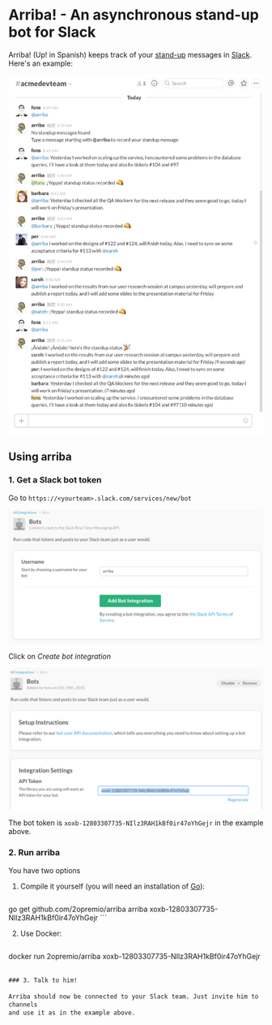 # Arriba! - An asynchronous stand-up bot for Slack

Arriba! (Up! in Spanish) keeps track of your
[stand-up](https://en.wikipedia.org/wiki/Stand-up_meeting) messages in
[Slack](https://slack.com/). Here's an example:

![Stand-up example with Arriba](img/screenshot.png)


## Using arriba

### 1. Get a Slack bot token

Go to `https://<yourteam>.slack.com/services/new/bot`

![New bot](img/newbot.png)

Click on *Create bot integration*

![Bot token](img/bottoken.png)

The bot token is `xoxb-12803307735-NIlz3RAH1kBf0ir47oYhGejr` in the example above.


### 2. Run arriba

You have two options

1. Compile it yourself (you will need an installation of [Go](https://golang.org/)):

   ```bash
go get github.com/2opremio/arriba
arriba xoxb-12803307735-NIlz3RAH1kBf0ir47oYhGejr
    ```

2. Use Docker:

   ```bash
docker run 2opremio/arriba xoxb-12803307735-NIlz3RAH1kBf0ir47oYhGejr

   ```

### 3. Talk to him!

Arriba should now be connected to your Slack team. Just invite him to channels
and use it as in the example above.

